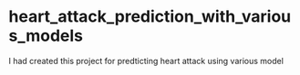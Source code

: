# heart_attack_prediction_with_various_models
I had created this project for predticting  heart attack using various model 
